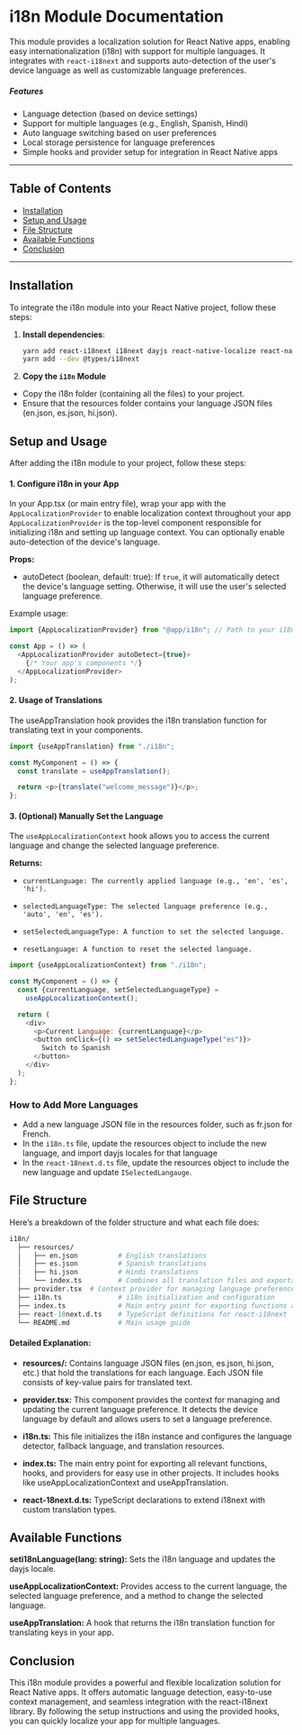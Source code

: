 # i18n Module Documentation

This module provides a localization solution for React Native apps, enabling easy internationalization (i18n) with support for multiple languages. It integrates with `react-i18next` and supports auto-detection of the user's device language as well as customizable language preferences.

##### Features

- Language detection (based on device settings)
- Support for multiple languages (e.g., English, Spanish, Hindi)
- Auto language switching based on user preferences
- Local storage persistence for language preferences
- Simple hooks and provider setup for integration in React Native apps

---

## Table of Contents

- [Installation](#installation)
- [Setup and Usage](#setup-and-usage)
- [File Structure](#file-structure)
- [Available Functions](#available-functions)
- [Conclusion](#conclusion)

---

## Installation

To integrate the i18n module into your React Native project, follow these steps:

1. **Install dependencies**:

   ```bash
   yarn add react-i18next i18next dayjs react-native-localize react-native-mmkv
   yarn add --dev @types/i18next
   ```

2. **Copy the `i18n` Module**

- Copy the i18n folder (containing all the files) to your project.
- Ensure that the resources folder contains your language JSON files (en.json, es.json, hi.json).

## Setup and Usage

After adding the i18n module to your project, follow these steps:

#### 1. Configure i18n in your App

In your App.tsx (or main entry file), wrap your app with the `AppLocalizationProvider` to enable localization context throughout your app
`AppLocalizationProvider` is the top-level component responsible for initializing i18n and setting up language context. You can optionally enable auto-detection of the device's language.

**Props:**

- autoDetect (boolean, default: true): If `true`, it will automatically detect the device's language setting. Otherwise, it will use the user's selected language preference.

Example usage:

```javascript
import {AppLocalizationProvider} from "@app/i18n"; // Path to your i18n module

const App = () => (
  <AppLocalizationProvider autoDetect={true}>
    {/* Your app's components */}
  </AppLocalizationProvider>
);
```

#### 2. Usage of Translations

The useAppTranslation hook provides the i18n translation function for translating text in your components.

```javascript
import {useAppTranslation} from "./i18n";

const MyComponent = () => {
  const translate = useAppTranslation();

  return <p>{translate("welcome_message")}</p>;
};
```

#### 3. (Optional) Manually Set the Language

The `useAppLocalizationContext` hook allows you to access the current language and change the selected language preference.

**Returns:**

-     currentLanguage: The currently applied language (e.g., 'en', 'es', 'hi').
-     selectedLanguageType: The selected language preference (e.g., 'auto', 'en', 'es').
-     setSelectedLanguageType: A function to set the selected language.
-     resetLanguage: A function to reset the selected language.

```javascript
import {useAppLocalizationContext} from "./i18n";

const MyComponent = () => {
  const {currentLanguage, setSelectedLanguageType} =
    useAppLocalizationContext();

  return (
    <div>
      <p>Current Language: {currentLanguage}</p>
      <button onClick={() => setSelectedLanguageType("es")}>
        Switch to Spanish
      </button>
    </div>
  );
};
```

### How to Add More Languages

- Add a new language JSON file in the resources folder, such as fr.json for French.
- In the `i18n.ts` file, update the resources object to include the new language, and import dayjs locales for that language
- In the `react-18next.d.ts` file, update the resources object to include the new language and update `ISelectedLangauge`.

## File Structure

Here’s a breakdown of the folder structure and what each file does:

```graphql
i18n/
  ├── resources/
  │   ├── en.json          # English translations
  │   ├── es.json          # Spanish translations
  │   ├── hi.json          # Hindi translations
  │   └── index.ts         # Combines all translation files and exports them
  ├── provider.tsx  # Context provider for managing language preferences
  ├── i18n.ts              # i18n initialization and configuration
  ├── index.ts             # Main entry point for exporting functions and hooks
  ├── react-18next.d.ts    # TypeScript definitions for react-i18next
  └── README.md            # Main usage guide

```

#### Detailed Explanation:

- **resources/:** Contains language JSON files (en.json, es.json, hi.json, etc.) that hold the translations for each language. Each JSON file consists of key-value pairs for translated text.

- **provider.tsx:** This component provides the context for managing and updating the current language preference. It detects the device language by default and allows users to set a language preference.

- **i18n.ts:** This file initializes the i18n instance and configures the language detector, fallback language, and translation resources.

- **index.ts:** The main entry point for exporting all relevant functions, hooks, and providers for easy use in other projects. It includes hooks like useAppLocalizationContext and useAppTranslation.

- **react-18next.d.ts:** TypeScript declarations to extend i18next with custom translation types.

## Available Functions

**seti18nLanguage(lang: string):** Sets the i18n language and updates the dayjs locale.

**useAppLocalizationContext:** Provides access to the current language, the selected language preference, and a method to change the selected language.

**useAppTranslation:** A hook that returns the i18n translation function for translating keys in your app.

## Conclusion

This i18n module provides a powerful and flexible localization solution for React Native apps. It offers automatic language detection, easy-to-use context management, and seamless integration with the react-i18next library. By following the setup instructions and using the provided hooks, you can quickly localize your app for multiple languages.

